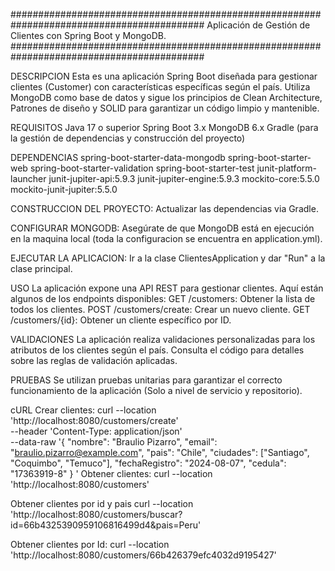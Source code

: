 
###########################################################################################
Aplicación de Gestión de Clientes con Spring Boot y MongoDB.
###########################################################################################

DESCRIPCION
	Esta es una aplicación Spring Boot diseñada para gestionar clientes (Customer) con características específicas según el país. 
	Utiliza MongoDB como base de datos y sigue los principios de Clean Architecture, Patrones de diseño y SOLID para garantizar un código limpio 
	y mantenible.

REQUISITOS
	Java 17 o superior
	Spring Boot 3.x
	MongoDB 6.x
	Gradle (para la gestión de dependencias y construcción del proyecto)

DEPENDENCIAS
	spring-boot-starter-data-mongodb
	spring-boot-starter-web
	spring-boot-starter-validation
	spring-boot-starter-test
	junit-platform-launcher
	junit-jupiter-api:5.9.3
	junit-jupiter-engine:5.9.3
	mockito-core:5.5.0
	mockito-junit-jupiter:5.5.0

CONSTRUCCION DEL PROYECTO:
	Actualizar las dependencias via Gradle.

CONFIGURAR MONGODB:
	Asegúrate de que MongoDB está en ejecución en la maquina local (toda la configuracion se encuentra en application.yml).

EJECUTAR LA APLICACION:
	Ir a la clase ClientesApplication y dar "Run" a la clase principal.

USO
	La aplicación expone una API REST para gestionar clientes. Aquí están algunos de los endpoints disponibles:
		GET /customers: Obtener la lista de todos los clientes.
		POST /customers/create: Crear un nuevo cliente.
		GET /customers/{id}: Obtener un cliente específico por ID.

VALIDACIONES
	La aplicación realiza validaciones personalizadas para los atributos de los clientes según el país. 
	Consulta el código para detalles sobre las reglas de validación aplicadas.

PRUEBAS
	Se utilizan pruebas unitarias para garantizar el correcto funcionamiento de la aplicación (Solo a nivel de servicio y repositorio).
	
cURL
Crear clientes: 
	curl --location 'http://localhost:8080/customers/create' \
	--header 'Content-Type: application/json' \
	--data-raw '{
		"nombre": "Braulio Pizarro",
		"email": "braulio.pizarro@example.com",
		"pais": "Chile",
		"ciudades": ["Santiago", "Coquimbo", "Temuco"],
		"fechaRegistro": "2024-08-07",
		"cedula": "17363919-8"
	}
'
Obtener clientes:
	curl --location 'http://localhost:8080/customers'
	
Obtener clientes por id y pais
	curl --location 'http://localhost:8080/customers/buscar?id=66b4325390959106816499d4&pais=Peru'

Obtener clientes por Id:
	curl --location 'http://localhost:8080/customers/66b426379efc4032d9195427'
